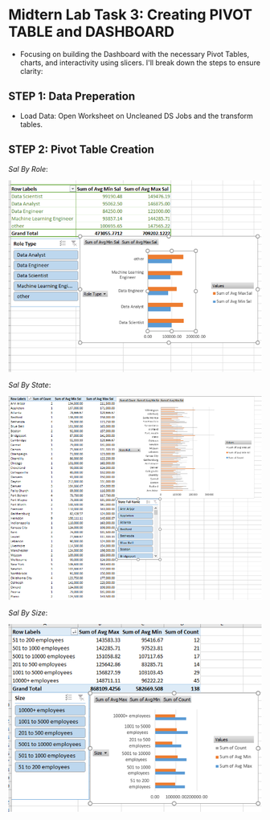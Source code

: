 # Midtern Lab Task 3: Creating PIVOT TABLE and DASHBOARD
- Focusing on building the Dashboard with the necessary Pivot Tables, charts, and interactivity using slicers. I'll break down the steps to ensure clarity:

## STEP 1: Data Preperation
- Load Data: Open Worksheet on Uncleaned DS Jobs and the transform tables.

## STEP 2: Pivot Table Creation
  *Sal By Role*:

  ![Sal By Role](https://github.com/silerio06/EDM-Portfolio-Dave/blob/main/Midterm%20Task%203/Images/role_pivot.png)

*Sal By State*:

![Sal by State](https://github.com/silerio06/EDM-Portfolio-Dave/blob/main/Midterm%20Task%203/Images/pivot_state.png)

*Sal By Size*:

![Sal By Size](https://github.com/silerio06/EDM-Portfolio-Dave/blob/main/Midterm%20Task%203/Images/pivot_size.png)
